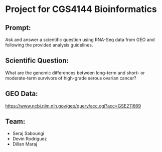 # Project for CGS4144 Bioinformatics

## Prompt: 
Ask and answer a scientific question using RNA-Seq data from GEO and following the provided analysis guidelines.

## Scientific Question: 
What are the genomic differences between long-term and short- or moderate-term survivors of high-grade serous ovarian cancer?

## GEO Data: 
https://www.ncbi.nlm.nih.gov/geo/query/acc.cgi?acc=GSE211669

## Team:
- Seraj Saboungi
- Devin Rodriguez
- Dillan Maraj




